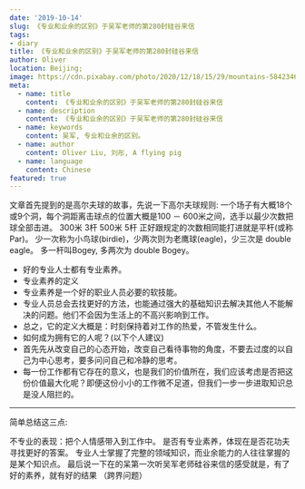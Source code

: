 ```yaml
---
date: '2019-10-14'
slug: 《专业和业余的区别》于吴军老师的第280封硅谷来信
tags:
- diary
title: 《专业和业余的区别》于吴军老师的第280封硅谷来信
author: Oliver
location: Beijing;
image: https://cdn.pixabay.com/photo/2020/12/18/15/29/mountains-5842346__340.jpg
meta:
  - name: title
    content: 《专业和业余的区别》于吴军老师的第280封硅谷来信
  - name: description
    content: 《专业和业余的区别》于吴军老师的第280封硅谷来信
  - name: keywords
    content: 吴军, 专业和业余的区别。
  - name: author
    content: Oliver Liu, 刘彤, A flying pig
  - name: language
    content: Chinese
featured: true
---
```


文章首先提到的是高尔夫球的故事，先说一下高尔夫球规则:
一个场子有大概18个或9个洞，每个洞距离击球点的位置大概是100 － 600米之间，选手以最少次数把球全部击进。
300米 3杆 500米 5杆 正好跟规定的次数相同能打进就是平杆(或称 Par)。
少一次称为小鸟球(birdie)，少两次则为老鹰球(eagle)，少三次是 double eagle。
多一杆叫Bogey, 多两次为 double Bogey。

- 好的专业人士都有专业素养。
- 专业素养的定义
- 专业素养是一个好的职业人员必要的软技能。
- 专业人员总会去找更好的方法，也能通过强大的基础知识去解决其他人不能解决的问题。他们不会因为生活上的不高兴影响到工作。
- 总之，它的定义大概是：时刻保持着对工作的热爱，不管发生什么。
- 如何成为拥有它的人呢？(以下个人建议)
- 首先先从改变自己的心态开始，改变自己看待事物的角度，不要去过度的以自己为中心思考，要多问问自己和冷静的思考。
- 每一份工作都有它存在的意义，也是我们的价值所在，我们应该考虑是否把这份价值最大化呢？即便这份小小的工作微不足道，但我们一步一步进取知识总是没人阻拦的。
 
--- 

简单总结这三点:

不专业的表现：把个人情感带入到工作中。
是否有专业素养，体现在是否花功夫寻找更好的答案。
专业人士掌握了完整的领域知识，而业余能力的人往往掌握的是某个知识点。
最后说一下在的呆第一次听吴军老师硅谷来信的感受就是，有了好的素养，就有好的结果 （跨界问题）
